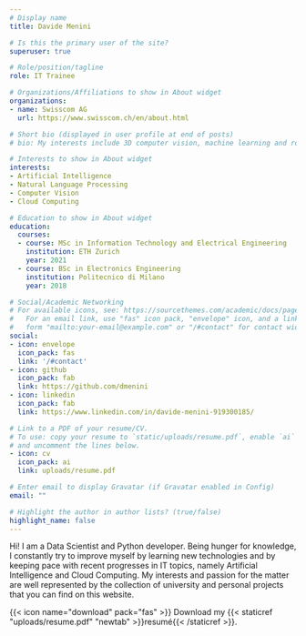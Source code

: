 ```yaml
---
# Display name
title: Davide Menini

# Is this the primary user of the site?
superuser: true

# Role/position/tagline
role: IT Trainee

# Organizations/Affiliations to show in About widget
organizations:
- name: Swisscom AG
  url: https://www.swisscom.ch/en/about.html

# Short bio (displayed in user profile at end of posts)
# bio: My interests include 3D computer vision, machine learning and robotics.

# Interests to show in About widget
interests:
- Artificial Intelligence
- Natural Language Processing
- Computer Vision
- Cloud Computing

# Education to show in About widget
education:
  courses:
  - course: MSc in Information Technology and Electrical Engineering
    institution: ETH Zurich
    year: 2021
  - course: BSc in Electronics Engineering
    institution: Politecnico di Milano
    year: 2018

# Social/Academic Networking
# For available icons, see: https://sourcethemes.com/academic/docs/page-builder/#icons
#   For an email link, use "fas" icon pack, "envelope" icon, and a link in the
#   form "mailto:your-email@example.com" or "/#contact" for contact widget.
social:
- icon: envelope
  icon_pack: fas
  link: '/#contact'
- icon: github
  icon_pack: fab
  link: https://github.com/dmenini
- icon: linkedin
  icon_pack: fab
  link: https://www.linkedin.com/in/davide-menini-919300185/

# Link to a PDF of your resume/CV.
# To use: copy your resume to `static/uploads/resume.pdf`, enable `ai` icons in `params.toml`, 
# and uncomment the lines below.
- icon: cv
  icon_pack: ai
  link: uploads/resume.pdf

# Enter email to display Gravatar (if Gravatar enabled in Config)
email: ""

# Highlight the author in author lists? (true/false)
highlight_name: false
---
```

Hi! I am a Data Scientist and Python developer. Being hunger for knowledge, I constantly try to improve myself by learning new technologies and by keeping pace with recent progresses in IT topics, namely Artificial Intelligence and Cloud Computing. My interests and passion for the matter are well represented by the collection of university and personal projects that you can find on this website.


{{< icon name="download" pack="fas" >}} Download my {{< staticref "uploads/resume.pdf" "newtab" >}}resumé{{< /staticref >}}.
